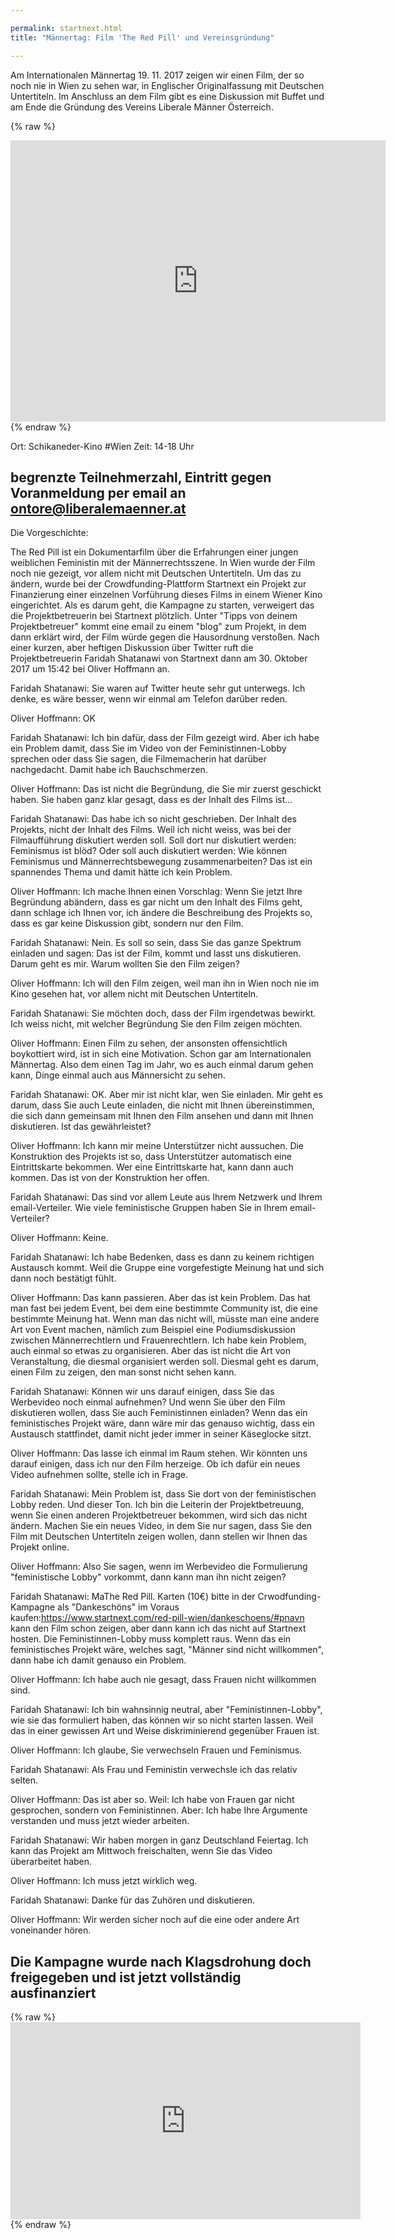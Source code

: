 ```yaml
---

permalink: startnext.html
title: "Männertag: Film 'The Red Pill' und Vereinsgründung"

---
```


Am Internationalen Männertag 19. 11. 2017 zeigen wir einen Film, der so noch nie in Wien zu sehen war, in Englischer Originalfassung mit Deutschen Untertiteln. Im Anschluss an dem Film gibt es eine Diskussion mit Buffet und am Ende die Gründung des Vereins Liberale Männer Österreich.

{% raw %}
<iframe src="https://www.google.com/maps/embed?pb=!1m14!1m8!1m3!1d10638.059287082864!2d16.3652556!3d48.1966989!3m2!1i1024!2i768!4f13.1!3m3!1m2!1s0x0%3A0xd69054980956e927!2sSchikaneder!5e0!3m2!1sde!2sat!4v1510586264708" width="600" height="450" frameborder="0" style="border:0" allowfullscreen></iframe>
{% endraw %}

Ort: Schikaneder-Kino #Wien
Zeit: 14-18 Uhr

## begrenzte Teilnehmerzahl, Eintritt gegen Voranmeldung per email an ontore@liberalemaenner.at

Die Vorgeschichte:

The Red Pill ist ein Dokumentarfilm über die Erfahrungen einer jungen weiblichen Feministin mit der Männerrechtsszene.
In Wien wurde der Film noch nie gezeigt, vor allem nicht mit Deutschen Untertiteln.
Um das zu ändern, wurde bei der Crowdfunding-Plattform Startnext ein Projekt zur Finanzierung einer einzelnen Vorführung dieses Films
in einem Wiener Kino eingerichtet.
Als es darum geht, die Kampagne zu starten, verweigert das die Projektbetreuerin bei Startnext plötzlich.
Unter "Tipps von deinem Projektbetreuer" kommt eine email zu einem "blog" zum Projekt, in dem dann erklärt wird,
der Film würde gegen die Hausordnung verstoßen.
Nach einer kurzen, aber heftigen Diskussion über Twitter ruft die Projektbetreuerin Faridah Shatanawi von Startnext
dann am 30. Oktober 2017 um 15:42 bei Oliver Hoffmann an.

Faridah Shatanawi: Sie waren auf Twitter heute sehr gut
unterwegs. Ich denke, es wäre besser, wenn wir einmal am Telefon darüber reden.

Oliver Hoffmann: OK

Faridah Shatanawi: Ich bin dafür, dass der Film gezeigt
wird. Aber ich habe ein Problem damit, dass Sie im Video von der
Feministinnen-Lobby sprechen oder dass Sie sagen, die Filmemacherin hat darüber
nachgedacht. Damit habe ich Bauchschmerzen.

Oliver Hoffmann: Das ist nicht die Begründung, die Sie mir
zuerst geschickt haben. Sie haben ganz klar gesagt, dass es der Inhalt des
Films ist...

Faridah Shatanawi: Das habe ich so nicht geschrieben. Der
Inhalt des Projekts, nicht der Inhalt des Films. Weil ich nicht weiss, was bei
der Filmaufführung diskutiert werden soll. Soll dort nur diskutiert werden:
Feminismus ist blöd? Oder soll auch diskutiert werden: Wie können Feminismus
und Männerrechtsbewegung zusammenarbeiten? Das ist ein spannendes Thema und
damit hätte ich kein Problem.

Oliver Hoffmann: Ich mache Ihnen einen Vorschlag: Wenn Sie
jetzt Ihre Begründung abändern, dass es gar nicht um den Inhalt des Films geht,
dann schlage ich Ihnen vor, ich ändere die Beschreibung des Projekts so, dass
es gar keine Diskussion gibt, sondern nur den Film.

Faridah Shatanawi: Nein. Es soll so sein, dass Sie das ganze
Spektrum einladen und sagen: Das ist der Film, kommt und lasst uns diskutieren.
Darum geht es mir. Warum wollten Sie den Film zeigen?

Oliver Hoffmann: Ich will den Film zeigen, weil man ihn in
Wien noch nie im Kino gesehen hat, vor allem nicht mit Deutschen Untertiteln.

Faridah Shatanawi: Sie möchten doch, dass der Film
irgendetwas bewirkt. Ich weiss nicht, mit welcher Begründung Sie den Film
zeigen möchten.

Oliver Hoffmann: Einen Film zu sehen, der ansonsten
offensichtlich boykottiert wird, ist in sich eine Motivation. Schon gar am
Internationalen Männertag. Also dem einen Tag im Jahr, wo es auch einmal darum
gehen kann, Dinge einmal auch aus Männersicht zu sehen.

Faridah Shatanawi: OK. Aber mir ist nicht klar, wen Sie
einladen. Mir geht es darum, dass Sie auch Leute einladen, die nicht mit Ihnen
übereinstimmen, die sich dann gemeinsam mit Ihnen den Film ansehen und dann mit
Ihnen diskutieren. Ist das gewährleistet?

Oliver Hoffmann: Ich kann mir meine Unterstützer nicht
aussuchen. Die Konstruktion des Projekts ist so, dass Unterstützer automatisch
eine Eintrittskarte bekommen. Wer eine Eintrittskarte hat, kann dann auch
kommen. Das ist von der Konstruktion her offen.

Faridah Shatanawi: Das sind vor allem Leute aus Ihrem
Netzwerk und Ihrem email-Verteiler. Wie viele feministische Gruppen haben Sie
in Ihrem email-Verteiler?

Oliver Hoffmann: Keine.

Faridah Shatanawi: Ich habe Bedenken, dass es dann zu keinem
richtigen Austausch kommt. Weil die Gruppe eine vorgefestigte Meinung hat und
sich dann noch bestätigt fühlt.

Oliver Hoffmann: Das kann passieren. Aber das ist kein
Problem. Das hat man fast bei jedem Event, bei dem eine bestimmte Community
ist, die eine bestimmte Meinung hat. Wenn man das nicht will, müsste man eine
andere Art von Event machen, nämlich zum Beispiel eine Podiumsdiskussion
zwischen Männerrechtlern und Frauenrechtlern. Ich habe kein Problem, auch
einmal so etwas zu organisieren. Aber das ist nicht die Art von Veranstaltung,
die diesmal organisiert werden soll. Diesmal geht es darum, einen Film zu
zeigen, den man sonst nicht sehen kann.

Faridah Shatanawi: Können wir uns darauf einigen, dass Sie
das Werbevideo noch einmal aufnehmen? Und wenn Sie über den Film diskutieren
wollen, dass Sie auch Feministinnen einladen? Wenn das ein feministisches
Projekt wäre, dann wäre mir das genauso wichtig, dass ein Austausch
stattfindet, damit nicht jeder immer in seiner Käseglocke sitzt.

Oliver Hoffmann: Das lasse ich einmal im Raum stehen. Wir
könnten uns darauf einigen, dass ich nur den Film herzeige. Ob ich dafür ein
neues Video aufnehmen sollte, stelle ich in Frage.

Faridah Shatanawi: Mein Problem ist, dass Sie dort von der
feministischen Lobby reden. Und dieser Ton. Ich bin die Leiterin der
Projektbetreuung, wenn Sie einen anderen Projektbetreuer bekommen, wird sich
das nicht ändern. Machen Sie ein neues Video, in dem Sie nur sagen, dass Sie
den Film mit Deutschen Untertiteln zeigen wollen, dann stellen wir Ihnen das Projekt
online.

Oliver Hoffmann: Also Sie sagen, wenn im Werbevideo die
Formulierung "feministische Lobby" vorkommt, dann kann man ihn nicht
zeigen?

Faridah Shatanawi: MaThe Red Pill. Karten (10€) bitte in der Crwodfunding-Kampagne als "Dankeschöns" im Voraus kaufen:https://www.startnext.com/red-pill-wien/dankeschoens/#pnavn kann den Film schon zeigen, aber dann
kann ich das nicht auf Startnext hosten. Die Feministinnen-Lobby muss komplett
raus. Wenn das ein feministisches Projekt wäre, welches sagt, "Männer sind
nicht willkommen", dann habe ich damit genauso ein Problem.

Oliver Hoffmann: Ich habe auch nie gesagt, dass Frauen nicht
willkommen sind.

Faridah Shatanawi: Ich bin wahnsinnig neutral, aber
"Feministinnen-Lobby", wie sie das formuliert haben, das können wir
so nicht starten lassen. Weil das in einer gewissen Art und Weise diskriminierend
gegenüber Frauen ist.

Oliver Hoffmann: Ich glaube, Sie verwechseln Frauen und
Feminismus.

Faridah Shatanawi: Als Frau und Feministin verwechsle ich
das relativ selten.

Oliver Hoffmann: Das ist aber so. Weil: Ich habe von Frauen
gar nicht gesprochen, sondern von Feministinnen. Aber: Ich habe Ihre Argumente
verstanden und muss jetzt wieder arbeiten.

Faridah Shatanawi: Wir haben morgen in ganz Deutschland
Feiertag. Ich kann das Projekt am Mittwoch freischalten, wenn Sie das Video
überarbeitet haben.

Oliver Hoffmann: Ich muss jetzt wirklich weg.

Faridah Shatanawi: Danke für das Zuhören und diskutieren.

Oliver Hoffmann: Wir werden sicher noch auf die eine oder
andere Art voneinander hören.

## Die Kampagne wurde nach Klagsdrohung doch freigegeben und ist jetzt vollständig ausfinanziert

{% raw %}<iframe width="560" height="315" src="https://www.youtube.com/embed/uPttbys8x3M" frameborder="0" gesture="media" allowfullscreen></iframe>{% endraw %}
